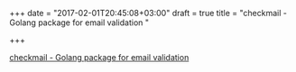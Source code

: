 +++
date = "2017-02-01T20:45:08+03:00"
draft = true
title = "checkmail - Golang package for email validation "

+++

<p><a href="https://t.co/pmKx1jFqJ7">checkmail - Golang package for email validation </a></p>
